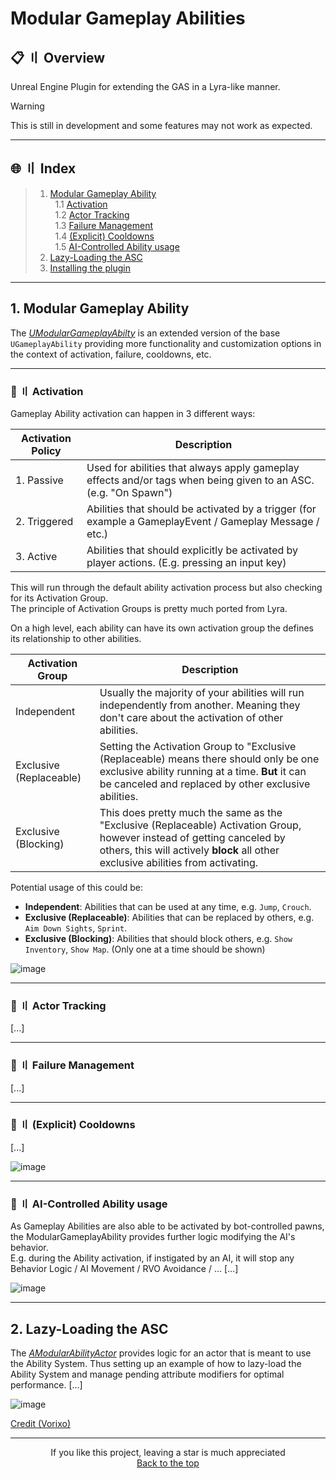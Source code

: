 # Modular Gameplay Abilities  

## <a id="head"></a> 📋 〢 Overview  

Unreal Engine Plugin for extending the GAS in a Lyra-like manner.  

> [!WARNING]
> This is still in development and some features may not work as expected.

---

## 🌐 〢 Index
> 1. [Modular Gameplay Ability](#modular-gameplay-ability)  
> &nbsp; 1.1 [Activation](#mga-activation)  
> &nbsp; 1.2 [Actor Tracking](#mga-actor-tracking)    
> &nbsp; 1.3 [Failure Management](#mga-failure-management)  
> &nbsp; 1.4 [(Explicit) Cooldowns](#mga-cooldowns)  
> &nbsp; 1.5 [AI-Controlled Ability usage](#mga-ai-controlled)    
> 2. [Lazy-Loading the ASC](#asc-lazyloading)  
> 3. [Installing the plugin](#installing)  

---


<a name="modular-gameplay-ability"></a>  
## 1. Modular Gameplay Ability
The _[UModularGameplayAbilty](Source/ModularGameplayAbilities/Public/Abilities/ModularGameplayAbility.h)_ is an extended version of the base ``UGameplayAbility`` providing more functionality and customization options in the context of activation, failure, cooldowns, etc.  

---

<a name="mga-activation"></a>  
### 📣 〢 Activation
Gameplay Ability activation can happen in 3 different ways:

| Activation Policy | Description |
| -------- | ---------------- |
| 1. Passive  |  Used for abilities that always apply gameplay effects and/or tags when being given to an ASC. (e.g. "On Spawn") |
| 2. Triggered | Abilities that should be activated by a trigger (for example a GameplayEvent / Gameplay Message / etc.) |
| 3. Active | Abilities that should explicitly be activated by player actions. (E.g. pressing an input key) |
  
This will run through the default ability activation process but also checking for its Activation Group.  
The principle of Activation Groups is pretty much ported from Lyra.  

On a high level, each ability can have its own activation group the defines its relationship to other abilities.

| Activation Group        | Description                                                                                                                                                                                                 |
|-------------------------|-------------------------------------------------------------------------------------------------------------------------------------------------------------------------------------------------------------|
| Independent             | Usually the majority of your abilities will run independently from another. Meaning they don't care about the activation of other abilities.                                                                |
| Exclusive (Replaceable) | Setting the Activation Group to "Exclusive (Replaceable) means there should only be one exclusive ability running at a time. **But** it can be canceled and replaced by other exclusive abilities.          |
| Exclusive (Blocking)    | This does pretty much the same as the "Exclusive (Replaceable) Activation Group, however instead of getting canceled by others, this will actively **block** all other exclusive abilities from activating. |


Potential usage of this could be:
- **Independent**: Abilities that can be used at any time, e.g. ``Jump``, ``Crouch``.
- **Exclusive (Replaceable)**: Abilities that can be replaced by others, e.g. ``Aim Down Sights``, ``Sprint``.
- **Exclusive (Blocking)**: Abilities that should block others, e.g. ``Show Inventory``, ``Show Map``. (Only one at a time should be shown)

![image](https://github.com/user-attachments/assets/9dc85a1f-5803-4ff2-848c-0a28b6d88ae6)


---

<a name="mga-actor-tracking"></a>
### 📣 〢 Actor Tracking
[...]

---

<a name="mga-failure-management"></a>    
### 📣 〢 Failure Management
[...]

---

<a name="mga-cooldowns"></a>  
### 📣 〢 (Explicit) Cooldowns
[...]

![image](https://github.com/user-attachments/assets/f046a9c6-a541-44b7-97d3-d07281b9c848)

---

<a name="mga-ai-controlled"></a>  
### 📣 〢 AI-Controlled Ability usage
As Gameplay Abilities are also able to be activated by bot-controlled pawns, the ModularGameplayAbility provides further logic modifying the AI's behavior.  
E.g. during the Ability activation, if instigated by an AI, it will stop any Behavior Logic / AI Movement / RVO Avoidance / ...
[...]

![image](https://github.com/user-attachments/assets/95e978ba-3f17-44fb-9698-0b92750332dd)

---

<a name="asc-lazyloading"></a>  
## 2. Lazy-Loading the ASC
The _[AModularAbilityActor](Source/ModularGameplayAbilities/Public/ModularAbilityActor.h)_ provides logic for an actor that is meant to use the Ability System.
Thus setting up an example of how to lazy-load the Ability System and manage pending attribute modifiers for optimal performance.
[...]

![image](https://github.com/user-attachments/assets/2557c7a8-4154-44ea-816b-87c760f965f5)  

[Credit (Vorixo)](https://vorixo.github.io/devtricks/lazy-loading-asc/)

---

<p align="center">
If you like this project, leaving a star is much appreciated<br>
<a href="#head">
Back to the top
</a>
</p>
